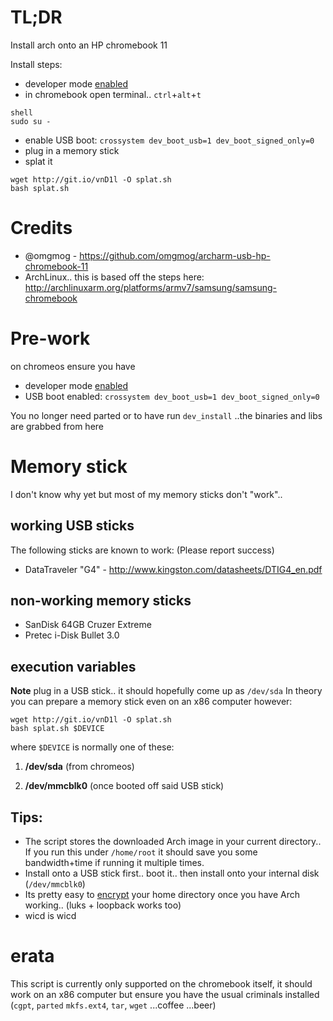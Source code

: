 # TL;DR
Install arch onto an HP chromebook 11

Install steps:
- developer mode [enabled](https://blog.omgmog.net/post/installing-arch-linux-arm-on-the-hp-chromebook-11/)
- in chromebook open terminal.. ```ctrl```+```alt```+```t```

```
shell
sudo su -
```
- enable USB boot: ```crossystem dev_boot_usb=1 dev_boot_signed_only=0```
- plug in a memory stick
- splat it

```
wget http://git.io/vnD1l -O splat.sh
bash splat.sh
```

# Credits
- @omgmog - https://github.com/omgmog/archarm-usb-hp-chromebook-11
- ArchLinux.. this is based off the steps here: http://archlinuxarm.org/platforms/armv7/samsung/samsung-chromebook

# Pre-work
on chromeos ensure you have
- developer mode [enabled](https://blog.omgmog.net/post/installing-arch-linux-arm-on-the-hp-chromebook-11/)
- USB boot enabled: ```crossystem dev_boot_usb=1 dev_boot_signed_only=0```

You no longer need parted or to have run ```dev_install```
..the binaries and libs are grabbed from here

# Memory stick
I don't know why yet but most of my memory sticks don't "work"..
## working USB sticks
The following sticks are known to work: (Please report success)
- DataTraveler "G4" - http://www.kingston.com/datasheets/DTIG4_en.pdf

## non-working memory sticks
- SanDisk 64GB Cruzer Extreme
- Pretec i-Disk Bullet 3.0


## execution variables
**Note** plug in a USB stick.. it should hopefully come up as ```/dev/sda```
In theory you can prepare a memory stick even on an x86 computer however:

```
wget http://git.io/vnD1l -O splat.sh
bash splat.sh $DEVICE
```

where ```$DEVICE``` is normally one of these:

 1. **/dev/sda** (from chromeos)

 2. **/dev/mmcblk0** (once booted off said USB stick)

## Tips:
- The script stores the downloaded Arch image in your current directory.. If you run this under ```/home/root``` it should save you some bandwidth+time if running it multiple times.
- Install onto a USB stick first.. boot it.. then install onto your internal disk (```/dev/mmcblk0```)
- Its pretty easy to [encrypt](https://wiki.archlinux.org/index.php/EncFS) your home directory once you have Arch working.. (luks + loopback works too)
- wicd is wicd

# erata
This script is currently only supported on the chromebook itself, it should work on an x86 computer but ensure you have the usual criminals installed (```cgpt```, ```parted``` ```mkfs.ext4```, ```tar```, ```wget``` ...coffee ...beer)
